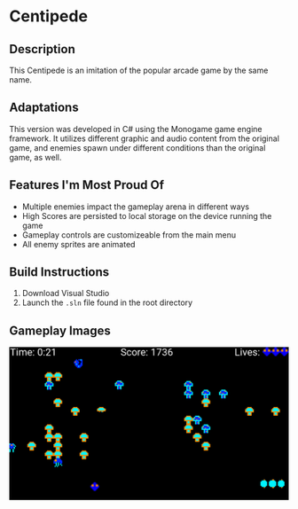 # Centipede

## Description
This Centipede is an imitation of the popular arcade game by the same name.

## Adaptations
This version was developed in C# using the Monogame game engine framework. It utilizes different graphic and audio content from the original game, and enemies spawn under different conditions than the original game, as well.

## Features I'm Most Proud Of
* Multiple enemies impact the gameplay arena in different ways
* High Scores are persisted to local storage on the device running the game
* Gameplay controls are customizeable from the main menu
* All enemy sprites are animated

## Build Instructions
1. Download Visual Studio
2. Launch the `.sln` file found in the root directory

## Gameplay Images
![Gameplay Screenshot](docs/gameplay.png)

